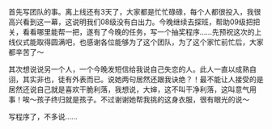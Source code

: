 首先写团队的事。离上线还有3天了，大家都是忙忙碌碌，每个人都很投入，我很高兴看到这一幕，这说明我们08级没有白出力。今晚继续去探班，帮助09级把把关，看看哪里能帮一把，遂有了今晚的任务，写一个抽奖程序……先预祝这次的上线仪式能取得圆满吧，也感谢各位能够为了这个团队，为了这个家忙前忙后，大家都辛苦了～

其次想说说另一个人，一个今晚发短信给我说自己失恋的人。此人一直以成熟自诩，其实非也，徒有外表而已。说她两句居然还跟我诀绝？！最不能让人接受的是居然还说自己就是喜欢干脆利落，我想说，大婶，这不叫干净利落，这叫意气用事！唉～孩子终归就是孩子。不过谢谢她帮我挑的这身衣服，很有眼光的说～

写程序了，不多说……
